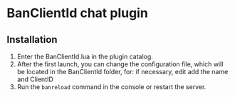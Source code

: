 # BanClientId chat plugin


## Installation

1. Enter the BanClientId.lua in the plugin catalog.
2. After the first launch, you can change the configuration file, which will be located in the BanClientId folder, for: if necessary, edit add the name and ClientID
3. Run the `banreload` command in the console or restart the server.